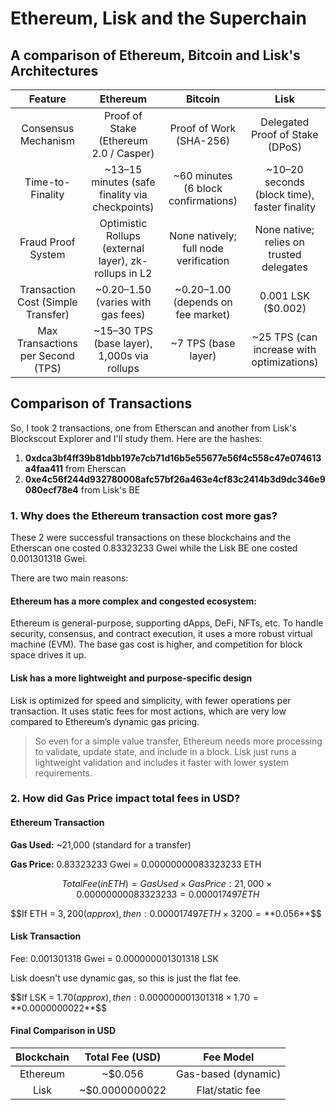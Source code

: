 # Ethereum, Lisk and the Superchain

## A comparison of Ethereum, Bitcoin and Lisk's Architectures

| Feature | Ethereum | Bitcoin | Lisk |
| :--: | :--: | :--: | :--: |
| Consensus Mechanism | Proof of Stake (Ethereum 2.0 / Casper) | Proof of Work (SHA-256) | Delegated Proof of Stake (DPoS) |
| Time-to-Finality | ~13–15 minutes (safe finality via checkpoints) | ~60 minutes (6 block confirmations) | ~10–20 seconds (block time), faster finality |
| Fraud Proof System | Optimistic Rollups (external layer), zk-rollups in L2 | None natively; full node verification | None native; relies on trusted delegates |
| Transaction Cost (Simple Transfer) | ~$0.20–$1.50 (varies with gas fees) | ~$0.20–$1.00 (depends on fee market) | 0.001 LSK ($0.002) |
| Max Transactions per Second (TPS) | ~15–30 TPS (base layer), 1,000s via rollups | ~7 TPS (base layer) | ~25 TPS (can increase with optimizations) |

## Comparison of Transactions

So, I took 2 transactions, one from Etherscan and another from Lisk's Blockscout Explorer and I'll study them. Here are the hashes:

1. **0xdca3bf4ff39b81dbb197e7cb71d16b5e55677e56f4c558c47e074613a4faa411** from Eherscan
2. **0xe4c56f244d932780008afc57bf26a463e4cf83c2414b3d9dc346e9080ecf78e4** from Lisk's BE



### 1. Why does the Ethereum transaction cost more gas?

These 2 were successful transactions on these blockchains and the Etherscan one costed 0.83323233 Gwei while the Lisk BE one costed 0.001301318 Gwei.

There are two main reasons:

#### Ethereum has a more complex and congested ecosystem:

Ethereum is general-purpose, supporting dApps, DeFi, NFTs, etc. To handle security, consensus, and contract execution, it uses a more robust virtual machine (EVM). The base gas cost is higher, and competition for block space drives it up.

#### Lisk has a more lightweight and purpose-specific design

Lisk is optimized for speed and simplicity, with fewer operations per transaction. It uses static fees for most actions, which are very low compared to Ethereum’s dynamic gas pricing.

> So even for a simple value transfer, Ethereum needs more processing to validate, update state, and include in a block. Lisk just runs a lightweight validation and includes it faster with lower system requirements.

### 2. How did Gas Price impact total fees in USD?

#### Ethereum Transaction

**Gas Used:** ~21,000 (standard for a transfer)

**Gas Price:** 0.83323233 Gwei = 0.00000000083323233 ETH

$$Total Fee (in ETH) = Gas Used × Gas Price: 21,000 × 0.00000000083323233 = 0.000017497 ETH$$

$$If ETH = $3,200 (approx), then: 0.000017497 ETH × 3200 = **$0.056**$$

#### Lisk Transaction

Fee: 0.001301318 Gwei = 0.000000001301318 LSK

Lisk doesn't use dynamic gas, so this is just the flat fee.

$$If LSK = $1.70 (approx), then: 0.000000001301318 × 1.70 = **$0.0000000022**$$

#### Final Comparison in USD

| Blockchain | Total Fee (USD) | Fee Model |
| :--: | :--: | :--: |
| Ethereum | ~$0.056 | Gas-based (dynamic) |
| Lisk | ~$0.0000000022 | Flat/static fee |